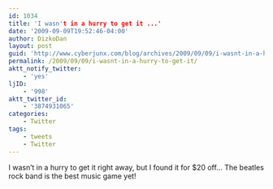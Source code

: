 ```yaml
---
id: 1034
title: 'I wasn't in a hurry to get it ...'
date: '2009-09-09T19:52:46-04:00'
author: DizkoDan
layout: post
guid: 'http://www.cyberjunx.com/blog/archives/2009/09/09/i-wasnt-in-a-hurry-to-get-it/'
permalink: /2009/09/09/i-wasnt-in-a-hurry-to-get-it/
aktt_notify_twitter:
    - 'yes'
ljID:
    - '998'
aktt_twitter_id:
    - '3874931065'
categories:
    - Twitter
tags:
    - tweets
    - Twitter
---
```


I wasn’t in a hurry to get it right away, but I found it for $20 off… The beatles rock band is the best music game yet!